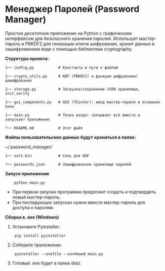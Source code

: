# **Менеджер Паролей (Password Manager)**

Простое десктопное приложение на Python с графическим интерфейсом для безопасного хранения паролей. Использует мастер-пароль и PBKDF2 для генерации ключа шифрования, хранит данные в зашифрованном виде с помощью библиотеки cryptography.

**Структура проекта:**


    ├── config.py           # Константы и пути к файлам
    
    ├── crypto_utils.py     # KDF (PBKDF2) и функции шифрования/дешифрования
    
    ├── storage.py          # Загрузка/сохранение JSON хранилища, init_verify
    
    ├── gui_components.py   # GUI (Tkinter): ввод мастер-пароля и основное окно
    
    ├── main.py             # Точка входа: связывает всё вместе и запускает приложение
    
    └── README.md           # Этот файл

**Файлы пользовательских данных будут храниться в папке:**

  ~/.password_manager/
  
    ├── salt.bin            # Соль для KDF
    
    └── passwords.json      # Зашифрованное хранилище паролей


**Запуск приложения**

        python main.py

- При первом запуске программа предложит создать и подтвердить новый мастер-пароль.
- При последующих запусках нужно ввести мастер-пароль для доступа к паролям.

**Сборка в .exe (Windows)**

1. Установите PyInstaller:
   
        pip install pyinstaller

2. Соберите приложение:

        pyinstaller --onefile --windowed main.py

4. Готовый .exe будет в папке dist/.
